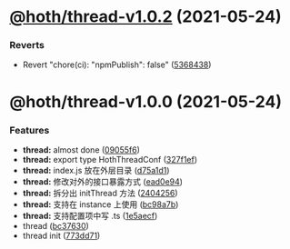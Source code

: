 # [@hoth/thread-v1.0.2](https://github.com/searchfe/hoth/compare/@hoth/thread-v1.0.1...@hoth/thread-v1.0.2) (2021-05-24)


### Reverts

* Revert "chore(ci): "npmPublish": false" ([5368438](https://github.com/searchfe/hoth/commit/5368438918d0db2c819c32fd0f60e1c01ae7123b))

# @hoth/thread-v1.0.0 (2021-05-24)


### Features

* **thread:** almost done ([09055f6](https://github.com/searchfe/hoth/commit/09055f665d3cfe08fdbfb0e783b41a2eb65c6284))
* **thread:** export type HothThreadConf ([327f1ef](https://github.com/searchfe/hoth/commit/327f1efffd1123a0be0c10d16d273daa637e7370))
* **thread:** index.js 放在外层目录 ([d75a1d1](https://github.com/searchfe/hoth/commit/d75a1d12649200516adb26ed4ece6df896113b0f))
* **thread:** 修改对外的接口暴露方式 ([ead0e94](https://github.com/searchfe/hoth/commit/ead0e94cdf8f7c0111b0d4e904c7b644fe6a347d))
* **thread:** 拆分出 initThread 方法 ([2404256](https://github.com/searchfe/hoth/commit/24042562309a9ba1a78821b24951f62b6f5fe8c3))
* **thread:** 支持在 instance 上使用 ([bc98a7b](https://github.com/searchfe/hoth/commit/bc98a7b44484cab88ebb9c5564e297528ac364a9))
* **thread:** 支持配置项中写 .ts ([1e5aecf](https://github.com/searchfe/hoth/commit/1e5aecf3681adf74f5d524d8e68f442021710fec))
* thread ([bc37630](https://github.com/searchfe/hoth/commit/bc376301a2557cd363c8b06fad715391f203d337))
* thread init ([773dd71](https://github.com/searchfe/hoth/commit/773dd710eab818d21f682d8aaebf4bc9f5f3ea69))
